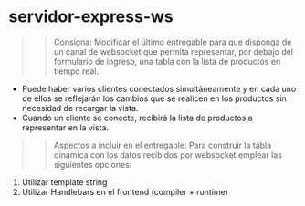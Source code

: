 # servidor-express-ws

>> Consigna: 
Modificar el último entregable para que disponga de un canal de websocket que
permita representar, por debajo del formulario de ingreso, una tabla con la lista de productos en
tiempo real.
- Puede haber varios clientes conectados simultáneamente y en cada uno de ellos se reflejarán
los cambios que se realicen en los productos sin necesidad de recargar la vista.
- Cuando un cliente se conecte, recibirá la lista de productos a representar en la vista.
>> Aspectos a incluir en el entregable:
Para construir la tabla dinámica con los datos recibidos por websocket emplear las siguientes
opciones:
1) Utilizar template string
2) Utilizar Handlebars en el frontend (compiler + runtime)